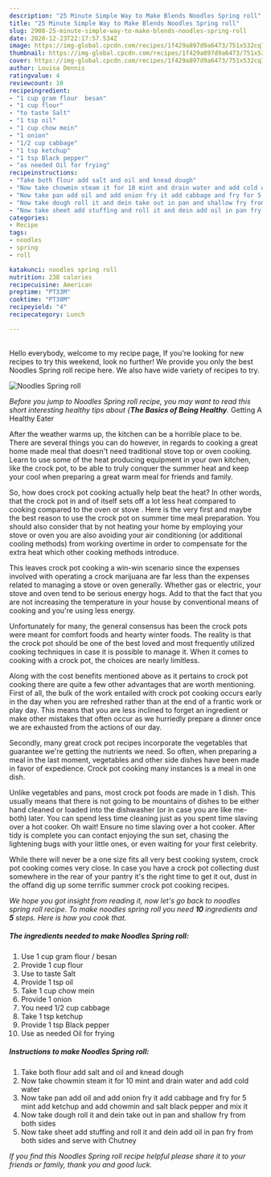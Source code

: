 ```yaml
---
description: "25 Minute Simple Way to Make Blends Noodles Spring roll"
title: "25 Minute Simple Way to Make Blends Noodles Spring roll"
slug: 2908-25-minute-simple-way-to-make-blends-noodles-spring-roll
date: 2020-12-23T22:17:57.534Z
image: https://img-global.cpcdn.com/recipes/1f429a897d9a6473/751x532cq70/noodles-spring-roll-recipe-main-photo.jpg
thumbnail: https://img-global.cpcdn.com/recipes/1f429a897d9a6473/751x532cq70/noodles-spring-roll-recipe-main-photo.jpg
cover: https://img-global.cpcdn.com/recipes/1f429a897d9a6473/751x532cq70/noodles-spring-roll-recipe-main-photo.jpg
author: Louisa Dennis
ratingvalue: 4
reviewcount: 10
recipeingredient:
- "1 cup gram flour  besan"
- "1 cup flour"
- "to taste Salt"
- "1 tsp oil"
- "1 cup chow mein"
- "1 onion"
- "1/2 cup cabbage"
- "1 tsp ketchup"
- "1 tsp Black pepper"
- "as needed Oil for frying"
recipeinstructions:
- "Take both flour add salt and oil and knead dough"
- "Now take chowmin steam it for 10 mint and drain water and add cold water"
- "Now take pan add oil and add onion fry it add cabbage and fry for 5 mint add ketchup and add chowmin and salt black pepper and mix it"
- "Now take dough roll it and dein take out in pan and shallow fry from both sides"
- "Now take sheet add stuffing and roll it and dein add oil in pan fry from both sides and serve with Chutney"
categories:
- Recipe
tags:
- noodles
- spring
- roll

katakunci: noodles spring roll 
nutrition: 238 calories
recipecuisine: American
preptime: "PT33M"
cooktime: "PT38M"
recipeyield: "4"
recipecategory: Lunch

---
```

<br>
Hello everybody, welcome to my recipe page, If you're looking for new recipes to try this weekend, look no further! We provide you only the best Noodles Spring roll recipe here. We also have wide variety of recipes to try.
<br>


![Noodles Spring roll](https://img-global.cpcdn.com/recipes/1f429a897d9a6473/751x532cq70/noodles-spring-roll-recipe-main-photo.jpg)

<i>Before you jump to Noodles Spring roll recipe, you may want to read this short interesting healthy tips about {<strong>The Basics of Being Healthy</strong>.</i>
Getting A Healthy Eater


After the weather warms up, the kitchen can be a horrible place to be. There are several things you can do however, in regards to cooking a great home made meal that doesn't need traditional stove top or oven cooking. Learn to use some of the heat producing equipment in your own kitchen, like the crock pot, to be able to truly conquer the summer heat and keep your cool when preparing a great warm meal for friends and family.

So, how does crock pot cooking actually help beat the heat? In other words, that the crock pot in and of itself sets off a lot less heat compared to cooking compared to the oven or stove . Here is the very first and maybe the best reason to use the crock pot on summer time meal preparation. You should also consider that by not heating your home by employing your stove or oven you are also avoiding your air conditioning (or additional cooling methods) from working overtime in order to compensate for the extra heat which other cooking methods introduce.

This leaves crock pot cooking a win-win scenario since the expenses involved with operating a crock marijuana are far less than the expenses related to managing a stove or oven generally. Whether gas or electric, your stove and oven tend to be serious energy hogs. Add to that the fact that you are not increasing the temperature in your house by conventional means of cooking and you're using less energy.

Unfortunately for many, the general consensus has been the crock pots were meant for comfort foods and hearty winter foods.  The reality is that the crock pot should be one of the best loved and most frequently utilized cooking techniques in case it is possible to manage it. When it comes to cooking with a crock pot, the choices are nearly limitless.  



Along with the cost benefits mentioned above as it pertains to crock pot cooking there are quite a few other advantages that are worth mentioning. First of all, the bulk of the work entailed with crock pot cooking occurs early in the day when you are refreshed rather than at the end of a frantic work or play day. This means that you are less inclined to forget an ingredient or make other mistakes that often occur as we hurriedly prepare a dinner once we are exhausted from the actions of our day.

Secondly, many great crock pot recipes incorporate the vegetables that guarantee we're getting the nutrients we need. So often, when preparing a meal in the last moment, vegetables and other side dishes have been made in favor of expedience. Crock pot cooking many instances is a meal in one dish.

 Unlike vegetables and pans, most crock pot foods are made in 1 dish. This usually means that there is not going to be mountains of dishes to be either hand cleaned or loaded into the dishwasher (or in case you are like me-both) later. You can spend less time cleaning just as you spent time slaving over a hot cooker. Oh wait! Ensure no time slaving over a hot cooker. After tidy is complete you can contact enjoying the sun set, chasing the lightening bugs with your little ones, or even waiting for your first celebrity.

While there will never be a one size fits all very best cooking system, crock pot cooking comes very close. In case you have a crock pot collecting dust somewhere in the rear of your pantry it's the right time to get it out, dust in the offand dig up some terrific summer crock pot cooking recipes.


<i>We hope you got insight from reading it, now let's go back to noodles spring roll recipe. To make noodles spring roll you need <strong>10</strong> ingredients and <strong>5</strong> steps. Here is how you cook that.
</i>

##### The ingredients needed to make Noodles Spring roll:

1. Use 1 cup gram flour / besan
1. Provide 1 cup flour
1. Use to taste Salt
1. Provide 1 tsp oil
1. Take 1 cup chow mein
1. Provide 1 onion
1. You need 1/2 cup cabbage
1. Take 1 tsp ketchup
1. Provide 1 tsp Black pepper
1. Use as needed Oil for frying


##### Instructions to make Noodles Spring roll:

1. Take both flour add salt and oil and knead dough
1. Now take chowmin steam it for 10 mint and drain water and add cold water
1. Now take pan add oil and add onion fry it add cabbage and fry for 5 mint add ketchup and add chowmin and salt black pepper and mix it
1. Now take dough roll it and dein take out in pan and shallow fry from both sides
1. Now take sheet add stuffing and roll it and dein add oil in pan fry from both sides and serve with Chutney




<i>If you find this Noodles Spring roll recipe helpful please share it to your friends or family, thank you and good luck.</i>
